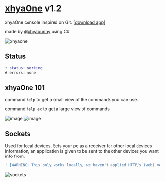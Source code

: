 # [xhyaOne](https://github.com/xhyabunny/xhyaOne_/raw/app/xhyaOne_.exe) v1.2
xhyaOne console inspired on Git. [[download app]](https://github.com/xhyabunny/xhyaOne_/raw/app/xhyaOne_.exe) 

made by [@xhyabunny](https://github.com/xhyabunny) using C#

![xhyaone](https://user-images.githubusercontent.com/106491722/199888151-f06c3f89-dc14-4c3e-9df3-63cac8262344.png)

## Status
```diff
+ status: working
# errors: none
```

## xhyaOne 101
command ``help`` to get a small view of the commands you can use.

command ``help ex`` to get a large view of commands.

![image](https://user-images.githubusercontent.com/106491722/194731709-d57fe9d2-de66-45b3-b36c-bc272ab78fde.png)
![image](https://user-images.githubusercontent.com/106491722/194731713-3cd33168-6b8b-4294-9f7c-8467ec1608fc.png)

## Sockets

Used for local devices. 
Sets your pc as a receiver for other local devices information, an application is given to be sent to the other devices you want info from.

```diff
! [WARNING] This only works locally, we haven't applied HTTP/s (web) version socket yet
``` 
![sockets](https://user-images.githubusercontent.com/106491722/199830185-cd4aaa39-da48-4965-a7b5-326a6456d644.png) 
